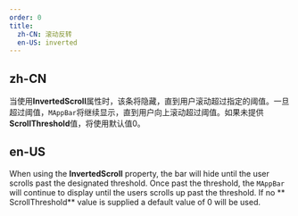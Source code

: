 ```yaml
---
order: 0
title:
  zh-CN: 滚动反转
  en-US: inverted 
---
```


## zh-CN

当使用**InvertedScroll**属性时，该条将隐藏，直到用户滚动超过指定的阈值。一旦超过阈值，`MAppBar`将继续显示，直到用户向上滚动超过阈值。如果未提供**ScrollThreshold**值，将使用默认值0。

## en-US

When using the **InvertedScroll** property, the bar will hide until the user scrolls past the designated threshold. Once
past the threshold, the `MAppBar` will continue to display until the users scrolls up past the threshold. If no **
ScrollThreshold** value is supplied a default value of 0 will be used.
